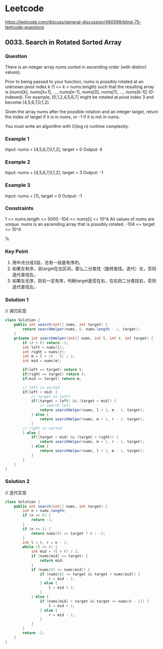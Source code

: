 # Leetcode

<https://leetcode.com/discuss/general-discussion/460599/blind-75-leetcode-questions>

## 0033. Search in Rotated Sorted Array

### Question

There is an integer array nums sorted in ascending order (with distinct values).

Prior to being passed to your function, nums is possibly rotated at an unknown pivot index k (1 <= k < nums.length) such that the resulting array is [nums[k], nums[k+1], ..., nums[n-1], nums[0], nums[1], ..., nums[k-1]] (0-indexed). For example, [0,1,2,4,5,6,7] might be rotated at pivot index 3 and become [4,5,6,7,0,1,2].

Given the array nums after the possible rotation and an integer target, return the index of target if it is in nums, or -1 if it is not in nums.

You must write an algorithm with O(log n) runtime complexity.

### Example 1

Input: nums = [4,5,6,7,0,1,2], target = 0
Output: 4

### Example 2

Input: nums = [4,5,6,7,0,1,2], target = 3
Output: -1

### Example 3

Input: nums = [1], target = 0
Output: -1

### Constraints

1 <= nums.length <= 5000
-104 <= nums[i] <= 10^4
All values of nums are unique.
nums is an ascending array that is possibly rotated.
-104 <= target <= 10^4

%

### Key Point

1. 用中点分成2段，总有一段是有序的。
2. 如果左有序，且target在左区间，那么二分查找（旋转查找，迭代）左，否则迭代查找右。
3. 如果左无序，则右一定有序，判断target是否在右，在右则二分查找右，否则迭代查找左。

### Solution 1

// 递归实现

```java
class Solution {
    public int search(int[] nums, int target) {
        return searchHelper(nums, 0, nums.length - 1, target);
    }
    private int searchHelper(int[] nums, int l, int r, int target) {
        if (r < l) return -1;
        int left = nums[l];
        int right = nums[r];
        int m = l + (r - l) / 2;
        int mid = nums[m];

        if(left == target) return l;
        if(right == target) return r;
        if(mid == target) return m;

        // left is sorted
        if(left < mid) {
            // target in left?
            if((target > left) && (target < mid)) {
                // search left
                return searchHelper(nums, l + 1, m - 1, target);
            } else {
                return searchHelper(nums, m + 1, r - 1, target);
            }
        // right is sorted
        } else {
            if((target > mid) && (target < right)) {
                return searchHelper(nums, m + 1, r - 1, target);
            } else {
                return searchHelper(nums, l + 1, m - 1, target);
            }
        }
    }
}

```

### Solution 2

// 迭代实现

```java
class Solution {
    public int search(int[] nums, int target) {
        int n = nums.length;
        if (n == 0) {
            return -1;
        }
        if (n == 1) {
            return nums[0] == target ? 0 : -1;
        }
        int l = 0, r = n - 1;
        while (l <= r) {
            int mid = (l + r) / 2;
            if (nums[mid] == target) {
                return mid;
            }
            if (nums[0] <= nums[mid]) {
                if (nums[0] <= target && target < nums[mid]) {
                    r = mid - 1;
                } else {
                    l = mid + 1;
                }
            } else {
                if (nums[mid] < target && target <= nums[n - 1]) {
                    l = mid + 1;
                } else {
                    r = mid - 1;
                }
            }
        }
        return -1;
    }
}
```
